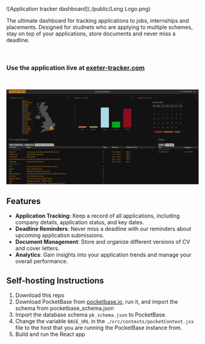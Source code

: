 ![Application tracker dashboard](./public/Long Logo.png)


The ultimate dashboard for tracking applications to jobs, internships and placements. Designed for studnets who are applying to multiple schemes, stay on top of your applications, store documents and never miss a deadline.

<br>

### Use the application live at [exeter-tracker.com](http://#)

<br>

![Application tracker dashboard](./public/dashboard.png)



## Features

- **Application Tracking**: Keep a record of all applications, including company details, application status, and key dates.
- **Deadline Reminders**: Never miss a deadline with our reminders about upcoming application submissions.
- **Document Management**: Store and organize different versions of CV and cover letters.
- **Analytics**: Gain insights into your application trends and manage your overall performance.
  


## Self-hosting Instructions

1. Download this repo
2. Download PocketBase from [pocketbase.io](https://pocketbase.io/), run it,  and import the schema from pocketbase_schema.json
3. Import the database schema `pb_schema.json` to PocketBase.
3. Change the variable `BASE_URL` in the `./src/contexts/pocketContext.jsx` file to the host that you are running the PocketBase instance from.
4. Build and run the React app
